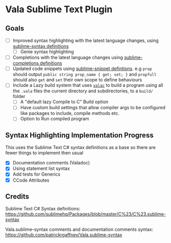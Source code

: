# Vala Sublime Text Plugin

## Goals

- [ ] Improved syntax highlighting with the latest language changes, using [sublime-syntax definitions](https://www.sublimetext.com/docs/syntax.html)
	- [ ] Genie syntax highlighting
- [ ] Completions with the latest language changes using [sublime-completions definitions](https://www.sublimetext.com/docs/completions.html)
- [ ] Updated code snippets using [sublime-snippet defintions](https://www.sublimetext.com/docs/completions.html#snippets). e.g `prop` should output `public string prop_name { get; set; }` and `propfull` should also `get` and `set` their own scope to define behaviours
- [ ] Include a Lazy build system that uses [`valac`](https://wiki.gnome.org/Projects/Vala/Tutorial#Compile_and_Run) to build a program using all the `.vala` files the current directory and subdirectories, to a `build/` folder
	- [ ] A "default lazy Compile to C" Build option
	- [ ] Have custom build settings that allow compiler args to be configured like packages to include, compile methods etc. 
	- [ ] Option to Run compiled program

## Syntax Highlighting Implementation Progress

This uses the Sublime Text C# syntax definitions as a base so there are fewer things to implement then usual
- [X] Documentation comments (Valadoc)
- [X] Using statement list syntax
- [X] Add tests for Generics
- [X] CCode Attributes
                                                                  
## Credits

Sublime Text C# Syntax definitions: https://github.com/sublimehq/Packages/blob/master/C%23/C%23.sublime-syntax

Vala.sublime-syntax comments and documentation comments syntax: https://github.com/patrickrgaffney/Vala.sublime-syntax

